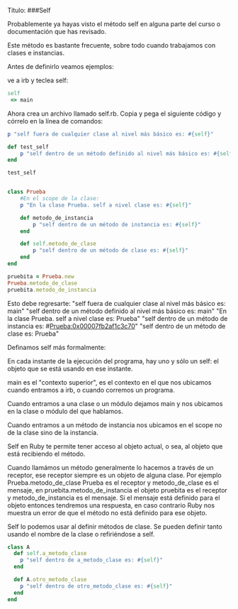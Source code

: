 Título:
###Self

Probablemente ya hayas visto el método self en alguna parte del curso o 
documentación que has revisado.

Este método es bastante frecuente, sobre todo cuando trabajamos con clases e instancias.

Antes de definirlo veamos ejemplos:

ve a irb y teclea self:

```ruby
self
 => main
```

Ahora crea un archivo llamado self.rb. Copia y pega el siguiente código y córrelo en la línea de comandos:

```ruby
p "self fuera de cualquier clase al nivel más básico es: #{self}"

def test_self
    p "self dentro de un método definido al nivel más básico es: #{self}"
end

test_self


class Prueba
    #En el scope de la clase:
    p "En la clase Prueba. self a nivel clase es: #{self}"

    def metodo_de_instancia
        p "self dentro de un método de instancia es: #{self}"
    end

    def self.metodo_de_clase
        p "self dentro de un método de clase es: #{self}"
    end
end

pruebita = Prueba.new
Prueba.metodo_de_clase
pruebita.metodo_de_instancia
```

Esto debe regresarte:
"self fuera de cualquier clase al nivel más básico es: main"
"self dentro de un método definido al nivel más básico es: main"
"En la clase Prueba. self a nivel clase es: Prueba"
"self dentro de un método de instancia es: #<Prueba:0x00007fb2af1c3c70>"
"self dentro de un método de clase es: Prueba"

Definamos self más formalmente:

En cada instante de la ejecución del programa, hay uno y sólo un self: el objeto que se está usando en ese instante.

main es el "contexto superior", es el contexto en el que nos ubicamos cuando entramos a irb, o cuando corremos un programa.

Cuando entramos a una clase o un módulo dejamos main y nos ubicamos en la clase o módulo del que hablamos.

Cuando entramos a un método de instancia nos ubicamos en el scope no de la clase sino de la instancia.

Self en Ruby te permite tener acceso al objeto actual, o sea, al objeto que está recibiendo el método. 

Cuando llamámos un método generalmente lo hacemos a través de un receptor, ese receptor siempre es un objeto de alguna clase. Por ejemplo Prueba.metodo_de_clase Prueba es el receptor y metodo_de_clase es el mensaje, en pruebita.metodo_de_instancia el objeto pruebita es el receptor y metodo_de_instancia es el mensaje. Si el mensaje está definido para el objeto entonces tendremos una respuesta, en caso contrario Ruby nos muestra un error de que el método no está definido para ese objeto.


Self lo podemos usar al definir métodos de clase. Se pueden definir tanto usando el nombre de la clase o refiriéndose a self.

```ruby
class A
  def self.a_metodo_clase
    p "self dentro de a_metodo_clase es: #{self}"
  end

  def A.otro_metodo_clase
    p "self dentro de otro_metodo_clase es: #{self}"
  end
end
```








